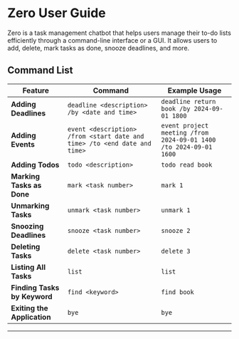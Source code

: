 # Zero User Guide

Zero is a task management chatbot that helps users manage their to-do lists efficiently through a command-line interface or a GUI.
It allows users to add, delete, mark tasks as done, snooze deadlines, and more. 

## Command List
| **Feature**                | **Command**                                                  | **Example Usage**                              |
|----------------------------|--------------------------------------------------------------|------------------------------------------------|
| **Adding Deadlines**        | `deadline <description> /by <date and time>`                 | `deadline return book /by 2024-09-01 1800`     |
| **Adding Events**           | `event <description> /from <start date and time> /to <end date and time>` | `event project meeting /from 2024-09-01 1400 /to 2024-09-01 1600` |
| **Adding Todos**            | `todo <description>`                                         | `todo read book`                               |
| **Marking Tasks as Done**   | `mark <task number>`                                         | `mark 1`                                       |
| **Unmarking Tasks**         | `unmark <task number>`                                       | `unmark 1`                                     |
| **Snoozing Deadlines**      | `snooze <task number>`                                       | `snooze 2`                                     |
| **Deleting Tasks**          | `delete <task number>`                                       | `delete 3`                                     |
| **Listing All Tasks**       | `list`                                                       | `list`                                         |
| **Finding Tasks by Keyword**| `find <keyword>`                                             | `find book`                                    |
| **Exiting the Application** | `bye`                                                        | `bye`                                          |


---
